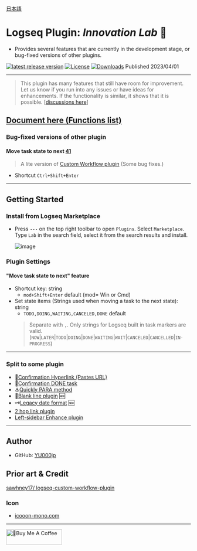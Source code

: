 [日本語](https://github.com/YU000jp/logseq-plugin-some-menu-extender/blob/main/README.ja.md)

# Logseq Plugin: *Innovation Lab* 🌱

- Provides several features that are currently in the development stage, or bug-fixed versions of other plugins.

[![latest release version](https://img.shields.io/github/v/release/YU000jp/logseq-plugin-some-menu-extender)](https://github.com/YU000jp/logseq-plugin-some-menu-extender/releases)
[![License](https://img.shields.io/github/license/YU000jp/logseq-plugin-some-menu-extender?color=blue)](https://github.com/YU000jp/logseq-plugin-some-menu-extender/blob/main/LICENSE)
[![Downloads](https://img.shields.io/github/downloads/YU000jp/logseq-plugin-some-menu-extender/total.svg)](https://github.com/YU000jp/logseq-plugin-some-menu-extender/releases)
 Published 2023/04/01

---
> This plugin has many features that still have room for improvement. Let us know if you run into any issues or have ideas for enhancements. If the functionality is similar, it shows that it is possible. [[discussions here](https://github.com/YU000jp/logseq-plugin-some-menu-extender/discussions)]

## [Document here (Functions list)](https://github.com/YU000jp/logseq-plugin-some-menu-extender/wiki/Document)

### Bug-fixed versions of other plugin

#### Move task state to next [41](https://github.com/YU000jp/logseq-plugin-some-menu-extender/issues/41)

> A lite version of [Custom Workflow plugin](https://github.com/sawhney17/logseq-custom-workflow-plugin) (Some bug fixes.)
- Shortcut `Ctrl+Shift+Enter`

---

## Getting Started

### Install from Logseq Marketplace

- Press `---` on the top right toolbar to open `Plugins`. Select `Marketplace`. Type `Lab` in the search field, select it from the search results and install.

   ![image](https://github.com/YU000jp/logseq-plugin-some-menu-extender/assets/111847207/32afec53-20ad-41d0-ad54-44cd07a50c67)

### Plugin Settings

#### "Move task state to next" feature

- Shortcut key: string
  - `mod+Shift+Enter` default (mod= Win or Cmd)
- Set state items (Strings used when moving a task to the next state): string
  - `TODO,DOING,WAITING,CANCELED,DONE` default
   > Separate with `,`. Only strings for Logseq built in task markers are valid. (`NOW`|`LATER`|`TODO`|`DOING`|`DONE`|`WAITING`|`WAIT`|`CANCELED`|`CANCELLED`|`IN-PROGRESS`)

---

### Split to some plugin

- 🔗[Confirmation Hyperlink (Pastes URL)](https://github.com/YU000jp/logseq-plugin-confirmation-hyperlink)
- 💪[Confirmation DONE task](https://github.com/YU000jp/logseq-plugin-confirmation-done-task)
- ⚓[Quickly PARA method](https://github.com/YU000jp/logseq-plugin-quickly-para-method)
- 🦢[Blank line plugin](https://github.com/YU000jp/logseq-plugin-blank-line) 🆕
- 🗝️[Legacy date format](https://github.com/YU000jp/logseq-plugin-legacy-date-format) 🆕
- [2 hop link plugin](https://github.com/YU000jp/logseq-plugin-two-hop-link)
- [Left-sidebar Enhance plugin](https://github.com/YU000jp/logseq-plugin-left-sidebar-enhance)

---

## Author

- GitHub: [YU000jp](https://github.com/YU000jp)

## Prior art & Credit

[sawhney17/ logseq-custom-workflow-plugin](https://github.com/sawhney17/logseq-custom-workflow-plugin)

### Icon

- [icooon-mono.com](https://icooon-mono.com/12611-%e3%83%a1%e3%83%8b%e3%83%a5%e3%83%bc%e3%81%ae%e3%83%95%e3%83%aa%e3%83%bc%e3%82%a2%e3%82%a4%e3%82%b3%e3%83%b316/)

---

<a href="https://www.buymeacoffee.com/yu000japan" target="_blank"><img src="https://cdn.buymeacoffee.com/buttons/v2/default-violet.png" alt="🍌Buy Me A Coffee" style="height: 42px;width: 152px" ></a>
